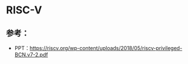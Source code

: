 # RISC-V















## 参考：

- PPT：https://riscv.org/wp-content/uploads/2018/05/riscv-privileged-BCN.v7-2.pdf